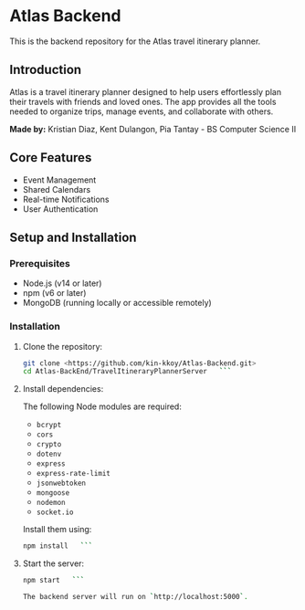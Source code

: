 # Atlas Backend

This is the backend repository for the Atlas travel itinerary planner.

## Introduction

Atlas is a travel itinerary planner designed to help users effortlessly plan their travels with friends and loved ones. The app provides all the tools needed to organize trips, manage events, and collaborate with others.

**Made by:** Kristian Diaz, Kent Dulangon, Pia Tantay - BS Computer Science II

## Core Features

- Event Management
- Shared Calendars
- Real-time Notifications
- User Authentication

## Setup and Installation

### Prerequisites

- Node.js (v14 or later)
- npm (v6 or later)
- MongoDB (running locally or accessible remotely)

### Installation

1. Clone the repository:
   ```bash
   git clone <https://github.com/kin-kkoy/Atlas-Backend.git>
   cd Atlas-BackEnd/TravelItineraryPlannerServer   ```

2. Install dependencies:

   The following Node modules are required:

   - `bcrypt`
   - `cors`
   - `crypto`
   - `dotenv`
   - `express`
   - `express-rate-limit`
   - `jsonwebtoken`
   - `mongoose`
   - `nodemon`
   - `socket.io`

   Install them using:
   ```bash
   npm install   ```

3. Start the server:
   ```bash
   npm start   ```

   The backend server will run on `http://localhost:5000`.

